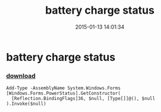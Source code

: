 ﻿---
pid:            5687
parent:         0
children:       
poster:         greg zakharov
title:          battery charge status
date:           2015-01-13 14:01:34
description:    
format:         posh
---

# battery charge status

### [download](5687.ps1)  



```posh
Add-Type -AssemblyName System.Windows.Forms
[Windows.Forms.PowerStatus].GetConstructor(
  [Reflection.BindingFlags]36, $null, [Type[]]@(), $null
).Invoke($null)
```
